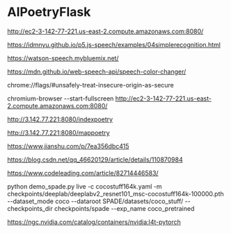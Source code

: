 # AIPoetryFlask

http://ec2-3-142-77-221.us-east-2.compute.amazonaws.com:8080/

https://idmnyu.github.io/p5.js-speech/examples/04simplerecognition.html

https://watson-speech.mybluemix.net/

https://mdn.github.io/web-speech-api/speech-color-changer/

chrome://flags/#unsafely-treat-insecure-origin-as-secure

chromium-browser --start-fullscreen http://ec2-3-142-77-221.us-east-2.compute.amazonaws.com:8080/

http://3.142.77.221:8080/indexpoetry

http://3.142.77.221:8080/mappoetry

https://www.jianshu.com/p/7ea356dbc415

https://blog.csdn.net/qq_46620129/article/details/110870984

https://www.codeleading.com/article/82714446583/


python demo_spade.py live -c cocostuff164k.yaml -m checkpoints/deeplab/deeplabv2_resnet101_msc-cocostuff164k-100000.pth --dataset_mode coco --dataroot SPADE/datasets/coco_stuff/ --checkpoints_dir checkpoints/spade --exp_name coco_pretrained

https://ngc.nvidia.com/catalog/containers/nvidia:l4t-pytorch

